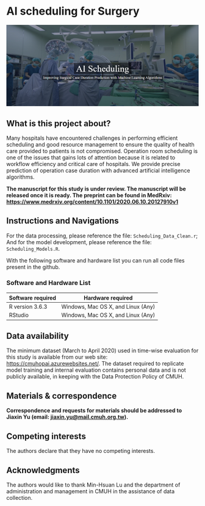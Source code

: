 # AI scheduling for Surgery
![image](https://github.com/ChingChiehHuang/AI-scheduling-for-Surgerry/blob/master/Sched.PNG)
## What is this project about?

Many hospitals have encountered challenges in performing efficient scheduling and good resource management to ensure the quality of health care provided to patients is not compromised. Operation room scheduling is one of the issues that gains lots of attention because it is related to workflow efficiency and critical care of hospitals. We provide precise prediction of operation case duration with advanced artificial intelligence algorithms.

**The manuscript for this study is under review. The manuscript will be released once it is ready. The preprint can be found in MedRxiv: https://www.medrxiv.org/content/10.1101/2020.06.10.20127910v1**

## Instructions and Navigations

For the data processing, please reference the file: `Scheduling_Data_Clean.r`; And for the model development, please reference the file: `Scheduling_Models.R`.

With the following software and hardware list you can run all code files present in the github.

### Software and Hardware List
| Software required                   | Hardware required                        
| ------------------------------------| -----------------------------------|
| R version 3.6.3                     | Windows, Mac OS X, and Linux (Any) |
|  RStudio                            | Windows, Mac OS X, and Linux (Any) |


## Data availability

The minimum dataset (March to April 2020) used in time-wise evaluation for this study is available from our web site: https://cmuhopai.azurewebsites.net/. The dataset required to replicate model training and internal evaluation contains personal data and is not publicly available, in keeping with the Data Protection Policy of CMUH.

##  Materials & correspondence

**Correspondence and requests for materials should be addressed to Jiaxin Yu (email: jiaxin.yu@mail.cmuh.org.tw).**

## Competing interests
The authors declare that they have no competing interests.

## Acknowledgments
The authors would like to thank Min-Hsuan Lu and the department of administration and management in CMUH in the assistance of data collection. 
